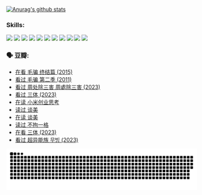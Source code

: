 
[![Anurag's github stats](https://github-readme-stats.vercel.app/api?username=w940853815)](https://github.com/anuraghazra/github-readme-stats)

### Skills:

<code><img height="32" src="https://cdn.jsdelivr.net/npm/simple-icons@v5/icons/python.svg"></code>
<code><img height="32" src="https://cdn.jsdelivr.net/npm/simple-icons@v5/icons/javascript.svg"></code>
<code><img height="32" src="https://cdn.jsdelivr.net/npm/simple-icons@v5/icons/django.svg"></code>
<code><img height="32" src="https://cdn.jsdelivr.net/npm/simple-icons@v5/icons/flask.svg"></code>
<code><img height="32" src="https://cdn.jsdelivr.net/npm/simple-icons@v5/icons/vuetify.svg"></code>
<code><img height="32" src="https://cdn.jsdelivr.net/npm/simple-icons@v5/icons/git.svg"></code>
<code><img height="32" src="https://cdn.jsdelivr.net/npm/simple-icons@v5/icons/docker.svg"></code>
<code><img height="32" src="https://cdn.jsdelivr.net/npm/simple-icons@v5/icons/postgresql.svg"></code>
<code><img height="32" src="https://cdn.jsdelivr.net/npm/simple-icons@v5/icons/elasticsearch.svg"></code>
<code><img height="32" src="https://cdn.jsdelivr.net/npm/simple-icons@v5/icons/macos.svg"></code>
<code><img height="32" src="https://cdn.jsdelivr.net/npm/simple-icons@v5/icons/linux.svg"></code>

### 🗣 豆瓣:

<!-- DOUBAN-ACTIVITIES:START -->
- [在看 毛骗 终结篇‎ (2015)](https://www.douban.com/people/136069238/status/4581971924/?_i=14025841)
- [看过 毛骗 第二季‎ (2011)](https://www.douban.com/people/136069238/status/4581971810/?_i=14025841)
- [看过 周处除三害 周處除三害‎ (2023)](https://www.douban.com/people/136069238/status/4575646701/?_i=14025841)
- [看过 三体‎ (2023)](https://www.douban.com/people/136069238/status/4574263039/?_i=14025841)
- [在读 小米创业思考](https://www.douban.com/people/136069238/status/4572047905/?_i=14025841)
- [读过 谈美](https://www.douban.com/people/136069238/status/4572047629/?_i=14025841)
- [在读 谈美](https://www.douban.com/people/136069238/status/4560861771/?_i=14025841)
- [读过 不拘一格](https://www.douban.com/people/136069238/status/4560861445/?_i=14025841)
- [在看 三体‎ (2023)](https://www.douban.com/people/136069238/status/4558185093/?_i=14025841)
- [看过 超异能族 무빙‎ (2023)](https://www.douban.com/people/136069238/status/4556824186/?_i=14025841)
<!-- DOUBAN-ACTIVITIES:END -->


![Snake animation](https://raw.githubusercontent.com/w940853815/w940853815/output/github-contribution-grid-snake.svg)

<!--
**w940853815/w940853815** is a ✨ _special_ ✨ repository because its `README.md` (this file) appears on your GitHub profile.

Here are some ideas to get you started:

- 🔭 I’m currently working on ...
- 🌱 I’m currently learning ...
- 👯 I’m looking to collaborate on ...
- 🤔 I’m looking for help with ...
- 💬 Ask me about ...
- 📫 How to reach me: ...
- 😄 Pronouns: ...
- ⚡ Fun fact: ...
-->
